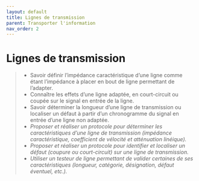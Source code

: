 ```yaml
---
layout: default
title: Lignes de transmission
parent: Transporter l'information
nav_order: 2
---
```




# Lignes de transmission

> - Savoir définir l’impédance caractéristique d’une ligne comme étant l’impédance à placer en bout de ligne permettant de l’adapter.
> - Connaître les effets d’une ligne adaptée, en court-circuit ou coupée sur le signal en entrée de la ligne.
> - Savoir déterminer la longueur d’une ligne de transmission ou localiser un défaut à partir d’un chronogramme du signal en entrée d’une ligne non adaptée.
> - *Proposer et réaliser un protocole pour déterminer les caractéristiques d’une ligne de transmission (impédance caractéristique, coefficient de vélocité et atténuation linéique).*
> - *Proposer et réaliser un protocole pour identifier et localiser un défaut (coupure ou court-circuit) sur une ligne de transmission.*
> - *Utiliser un testeur de ligne permettant de valider certaines de ses caractéristiques (longueur, catégorie, désignation, défaut éventuel, etc.).*

